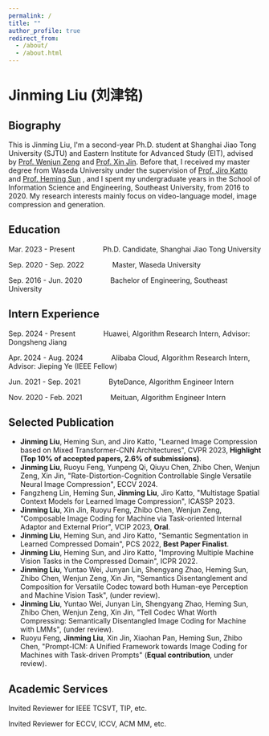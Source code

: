 ```yaml
---
permalink: /
title: ""
author_profile: true
redirect_from: 
  - /about/
  - /about.html
---
```


# Jinming Liu (刘津铭)
## Biography
This is Jinming Liu, I'm a second-year Ph.D. student at Shanghai Jiao Tong University (SJTU) and Eastern Institute for Advanced Study (EIT), advised by [Prof. Wenjun Zeng](https://scholar.google.com/citations?hl=zh-CN&user=_cUfvYQAAAAJ) and [Prof. Xin Jin](https://scholar.google.com/citations?user=byaSC-kAAAAJ&hl=zh-CN). Before that, I received my master degree from Waseda University under the supervision of [Prof. Jiro Katto](https://scholar.google.com/citations?user=sUBzrjUAAAAJ&hl=zh-CN) and [Prof. Heming Sun](https://scholar.google.com/citations?user=LtkiCFcAAAAJ&hl=zh-CN) , and I spent my undergraduate years in the School of Information Science and Engineering, Southeast University, from 2016 to 2020. My research interests mainly focus on video-language model, image compression and generation.


## Education
Mar. 2023 - Present    Ph.D. Candidate, Shanghai Jiao Tong University

Sep. 2020 - Sep. 2022    Master, Waseda University

Sep. 2016 - Jun. 2020    Bachelor of Engineering, Southeast University

## Intern Experience
Sep. 2024 - Present    Huawei, Algorithm Research Intern, Advisor: Dongsheng Jiang

Apr. 2024 - Aug. 2024    Alibaba Cloud, Algorithm Research Intern, Advisor: Jieping Ye (IEEE Fellow)

Jun. 2021 - Sep. 2021    ByteDance, Algorithm Engineer Intern

Nov. 2020 - Feb. 2021    Meituan, Algorithm Engineer Intern


## Selected Publication
- **Jinming Liu**, Heming Sun, and Jiro Katto, "Learned Image Compression based on Mixed Transformer-CNN Architectures", CVPR 2023, **Highlight (Top 10% of accepted papers, 2.6% of submissions)**.
- **Jinming Liu**, Ruoyu Feng, Yunpeng Qi, Qiuyu Chen, Zhibo Chen, Wenjun Zeng, Xin Jin, "Rate-Distortion-Cognition Controllable Single Versatile Neural Image Compression", ECCV 2024.
- Fangzheng Lin, Heming Sun, **Jinming Liu**, Jiro Katto, "Multistage Spatial Context Models for Learned Image Compression", ICASSP 2023.
- **Jinming Liu**, Xin Jin, Ruoyu Feng, Zhibo Chen, Wenjun Zeng, "Composable Image Coding for Machine via Task-oriented Internal Adaptor and External Prior", VCIP 2023, **Oral**.
- **Jinming Liu**, Heming Sun, and Jiro Katto, "Semantic Segmentation in Learned Compressed Domain", PCS 2022, **Best Paper Finalist**.
- **Jinming Liu**, Heming Sun, and Jiro Katto, "Improving Multiple Machine Vision Tasks in the Compressed Domain", ICPR 2022.
- **Jinming Liu**, Yuntao Wei, Junyan Lin, Shengyang Zhao, Heming Sun, Zhibo Chen, Wenjun Zeng, Xin Jin, "Semantics Disentanglement and Composition for Versatile Codec toward both Human-eye Perception and Machine Vision Task", (under review).
- **Jinming Liu**, Yuntao Wei, Junyan Lin, Shengyang Zhao, Heming Sun, Zhibo Chen, Wenjun Zeng, Xin Jin, "Tell Codec What Worth Compressing: Semantically Disentangled Image Coding for Machine with LMMs", (under review).
- Ruoyu Feng, **Jinming Liu**, Xin Jin, Xiaohan Pan, Heming Sun, Zhibo Chen, "Prompt-ICM: A Unified Framework towards Image Coding for Machines with Task-driven Prompts" (**Equal contribution**, under review).

## Academic Services
Invited Reviewer for IEEE TCSVT, TIP, etc.

Invited Reviewer for ECCV, ICCV, ACM MM, etc.

